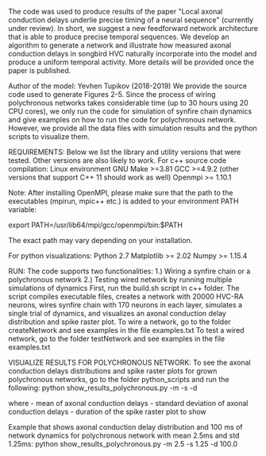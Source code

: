 The code was used to produce results of the paper "Local axonal conduction delays underlie precise timing of a neural sequence" (currently under review). In short, we suggest a new feedforward network architecture that is able to produce precise temporal sequences. We develop an algorithm to generate a network and illustrate how measured axonal conduction delays in songbird HVC naturally incorporate into the model and produce a uniform temporal activity. More details will be provided once the paper is published.

Author of the model: Yevhen Tupikov (2018-2019)
We provide the source code used to generate Figures 2-5. Since the process of wiring polychronous networks takes considerable time (up to 30 hours using 20 CPU cores), we only run the code for simulation of synfire chain dynamics and give examples on how to run the code for polychronous network. However, we provide all the data files with simulation results and the python scripts to visualize them.

REQUIREMENTS:
Below we list the library and utility versions that were tested. Other versions are also likely to work.
For c++ source code compilation:
Linux environment
GNU Make >=3.81 
GCC >=4.9.2 (other versions that support C++ 11 should work as well)
Openmpi >= 1.10.1

Note: After installing OpenMPI, please make sure that the path to the executables (mpirun, mpic++ etc.) is added to your environment PATH variable:

export PATH=/usr/lib64/mpi/gcc/openmpi/bin:$PATH

The exact path may vary depending on your installation.

For python visualizations:
Python 2.7
Matplotlib >= 2.02
Numpy >= 1.15.4

RUN:
The code supports two functionalities:
1.)	Wiring a synfire chain or a polychronous network
2.)	Testing wired network by running multiple simulations of dynamics
First, run the build.sh script in c++ folder. The script compiles executable files, creates a network with 20000 HVC-RA neurons, wires synfire chain with 170 neurons in each layer, simulates a single trial of dynamics, and visualizes an axonal conduction delay distribution and spike raster plot.
To wire a network, go to the folder createNetwork and see examples in the file examples.txt
To test a wired network, go to the folder testNetwork and see examples in the file examples.txt

VISUALIZE RESULTS FOR POLYCHRONOUS NETWORK:
To see the axonal conduction delays distributions and spike raster plots for grown polychronous networks, go to the folder python_scripts and run the following:
python show_results_polychronous.py -m <mean delay> -s <std delay> -d <time duration to plot>

where 
<mean delay> - mean of axonal conduction delays
<std delay>  - standard deviation of axonal conduction delays
<time duration to plot> - duration of the spike raster plot to show
 
Example that shows axonal conduction delay distribution and 100 ms of network dynamics for polychronous network with mean 2.5ms and std 1.25ms: 
python show_results_polychronous.py -m 2.5 -s 1.25 -d 100.0


